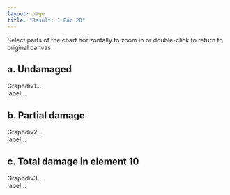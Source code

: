 ```yaml
---
layout: page
title: "Result: 1 Rao 2D"
---
```


<script type="text/javascript" src="dygraph-combined.js"></script>

<div id="wrap">
<div><p>Select parts of the chart horizontally to zoom in or double-click to return to original canvas.</p></div>

<h2>a. Undamaged</h2>
<div id="graphdiv1" class="chart" >Graphdiv1...</div>
<div id="labels1">label...</div>

<h2>b. Partial damage</h2>
<div id="graphdiv2" class="chart" >Graphdiv2...</div>
<div id="labels2">label...</div>

<h2>c. Total damage in element 10</h2>
<div id="graphdiv3" class="chart" >Graphdiv3...</div>
<div id="labels3">label...</div>

</div>
<script type="text/javascript">
  g1 = new Dygraph(
    document.getElementById("graphdiv1"),
    "data1a.csv", // path to CSV file
    {
	//title: 'Predicted Damage Indexes for 36 bars truss structure',
	titleHeight:16,
	labels: ["step","01", "02", "03", "04", "05", "06", "07", "08", "09", "10","11"],
	width:540,
	height:420,
	delimiter:"\t",
	//'Damage Index':{axis:{}},
	xlabel:'Iteration',
	ylabel: 'Stiffness factor (BETA)',
	axes: {
		y: {
		valueFormatter: function(y) {return y.toPrecision(8) ;		},
		axisLabelFormatter: function(y) { return y.toPrecision(2) ;	}
		}
	},
	legend: 'always',
	strokeWidth:1,
	labelsSeparateLines:true,
	labelsDiv:document.getElementById("labels1"),
	axisLabelFontSize:10,
	highlightSeriesOpts: {strokeWidth: 3,},


	}          // options
  );
  
    g2 = new Dygraph(
    document.getElementById("graphdiv2"),
    "data1b.csv", // path to CSV file
    {
	//title: 'Predicted Damage Indexes for 36 bars truss structure',
	titleHeight:16,
	labels: ["step","01", "02", "03", "04", "05", "06", "07", "08", "09", "10","11"],
	width:540,
	height:420,
	delimiter:"\t",
	//'Damage Index':{axis:{}},
	xlabel:'Iteration',
	ylabel: 'Stiffness factor (BETA)',
	axes: {
		y: {
		valueFormatter: function(y) {return y.toPrecision(8) ;		},
		axisLabelFormatter: function(y) { return y.toPrecision(2) ;	}
		}
	},
	legend: 'always',
	strokeWidth:1,
	labelsSeparateLines:true,
	labelsDiv:document.getElementById("labels2"),
	axisLabelFontSize:10,
	highlightSeriesOpts: {strokeWidth: 3,},


	}          // options
  );
  
    g3 = new Dygraph(
    document.getElementById("graphdiv3"),
    "data1c.csv", // path to CSV file
    {
	//title: 'Predicted Damage Indexes for 36 bars truss structure',
	titleHeight:16,
	labels: ["step","01", "02", "03", "04", "05", "06", "07", "08", "09", "10","11"],
	width:540,
	height:420,
	delimiter:"\t",
	//'Damage Index':{axis:{}},
	xlabel:'Iteration',
	ylabel: 'Stiffness factor (BETA)',
	axes: {
		y: {
		valueFormatter: function(y) {return y.toPrecision(8) ;		},
		axisLabelFormatter: function(y) { return y.toPrecision(2) ;	}
		}
	},
	legend: 'always',
	strokeWidth:1,
	labelsSeparateLines:true,
	labelsDiv:document.getElementById("labels3"),
	axisLabelFontSize:10,
	highlightSeriesOpts: {strokeWidth: 3,},


	}          // options
  );
</script>


